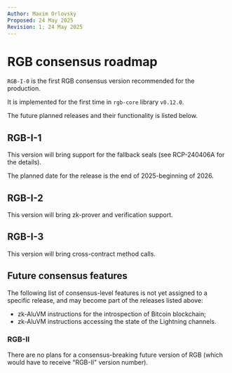 ```yaml
---
Author: Maxim Orlovsky
Proposed: 24 May 2025
Revision: 1; 24 May 2025
---
```


# RGB consensus roadmap

`RGB-I-0` is the first RGB consensus version recommended for the production.

It is implemented for the first time in `rgb-core` library `v0.12.0`.

The future planned releases and their functionality is listed below.

## RGB-I-1

This version will bring support for the fallback seals (see RCP-240406A for the details).

The planned date for the release is the end of 2025-beginning of 2026.

## RGB-I-2

This version will bring zk-prover and verification support.

## RGB-I-3

This version will bring cross-contract method calls.

## Future consensus features

The following list of consensus-level features is not yet assigned to a specific release,
and may become part of the releases listed above:
- zk-AluVM instructions for the introspection of Bitcoin blockchain;
- zk-AluVM instructions accessing the state of the Lightning channels.

### RGB-II

There are no plans for a consensus-breaking future version of RGB
(which would have to receive "RGB-II" version number).
